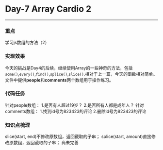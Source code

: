 # Day-7 Array Cardio 2
---
### 重点
学习js数组的方法（2）

### 实现效果
今天的挑战是Day4的后续，继续使用Array的一些神奇的方法，包括`some()`,`every()`,`find()`,`splice()`,`slice()`.相对于上一篇，今天的函数相对简单。
文件中提供**people**和**comments**两个数组用于操作练习。


### 代码任务
针对people数组：
	1.是否有人超过19岁？
	2.是否所有人都是成年人？
针对comments数组：
	1.找到id号为823423的评论
	2.删除id号为823423的评论

### 知识点梳理
slice(start, end)不修改原数组，返回截取的子串；
splice(start, amount)直接修改原数组，返回截取的子串；
尚未完善